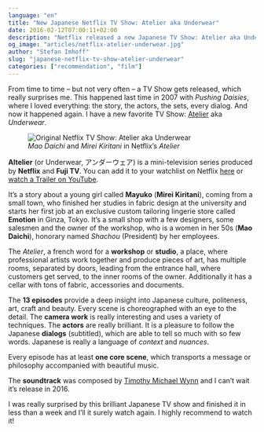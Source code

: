 ```yaml
---
language: "en"
title: "New Japanese Netflix TV Show: Atelier aka Underwear"
date: 2016-02-12T07:00:11+02:00
description: "Netflix released a new Japanese TV Show: Atelier aka Underwear. I highly recommend this brilliant work about a young girl starting in an exclusive custom tailoring lingerie store in Toyko."
og_image: "articles/netflix-atelier-underwear.jpg"
author: "Stefan Imhoff"
slug: "japanese-netflix-tv-show-atelier-underwear"
categories: ["recommendation", "film"]
---
```


From time to time – but not very often – a TV Show gets released, which really surprises me. This happened last time in 2007 with *Pushing Daisies*, where I loved everything: the story, the actors, the sets, every dialog. And now it happened again. I have a new favorite TV Show: [Atelier](http://www.imdb.com/title/tt4790548/) aka *Underwear*.

<figure class="image-figure">
  <img src="/assets/images/articles/netflix-atelier-underwear.jpg" alt="Original Netflix TV Show: Atelier aka Underwear">
  <figcaption>
    <em>Mao Daichi</em> and <em>Mirei Kiritani</em> in Netflix’s <cite>Atelier</cite>
  </figcaption>
</figure>


**Altelier** (or Underwear, <span lang="ja">アンダーウェア</span>) is a mini-television series produced by **Netflix** and **Fuji TV**. You can add it to your watchlist on Netflix [here](https://www.netflix.com/title/80067618) or [watch a Trailer on YouTube](https://www.youtube.com/watch?v=CSnj2J6aVmI).

It’s a story about a young girl called **Mayuko** (**Mirei Kiritani**), coming from a small town, who finished her studies in fabric design at the university and starts her first job at an exclusive custom tailoring lingerie store called **Emotion** in Ginza, Tokyo. It’s a small shop with a few designers, some salesmen and the owner of the workshop, who is a women in her 50s (**Mao Daichi**), honorary named *Shachou* (President) by her employees.

The *Atelier*, a french word for a **workshop** or **studio**, a place, where professional artists work together and produce pieces of art, has multiple rooms, separated by doors, leading from the entrance hall, where customers get served, to the inner rooms of the owner. Additionally it has a cellar with tons of fabric, accessories and documents.

The **13 episodes** provide a deep insight into Japanese culture, politeness, art, craft and beauty. Every scene is choreographed with an eye to the detail. The **camera work** is really interesting and uses a variety of techniques. The **actors** are really brilliant. It is a pleasure to follow the Japanese **dialogs** (subtitled), which are able to tell so much with so few words. Japanese is really a language of *context* and *nuances*.

Every episode has at least **one core scene**, which transports a message or philosophy accompanied with beautiful music.

The **soundtrack** was composed by [Timothy Michael Wynn](http://timwynn.net/) and I can’t wait it’s release in 2016.

I was really surprised by this brilliant Japanese TV show and finished it in less than a week and I’ll it surely watch again. I highly recommend to watch it!
